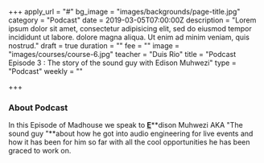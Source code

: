 +++
apply_url = "#"
bg_image = "images/backgrounds/page-title.jpg"
category = "Podcast"
date = 2019-03-05T07:00:00Z
description = "Lorem ipsum dolor sit amet, consectetur adipisicing elit, sed do eiusmod tempor incididunt ut labore. dolore magna aliqua. Ut enim ad minim veniam, quis nostrud."
draft = true
duration = ""
fee = ""
image = "images/courses/course-6.jpg"
teacher = "Duis Rio"
title = "Podcast Episode 3 : The story of the sound guy with Edison Muhwezi"
type = "Podcast"
weekly = ""

+++
### About Podcast

In this Episode of Madhouse we speak to [**E**](https://ug.linkedin.com/in/kye-makyeli-5380b258)**dison Muhwezi AKA "The sound guy "**about how he got into audio engineering for live events and how it has been for him so far with all the cool opportunities he has been graced to work on.